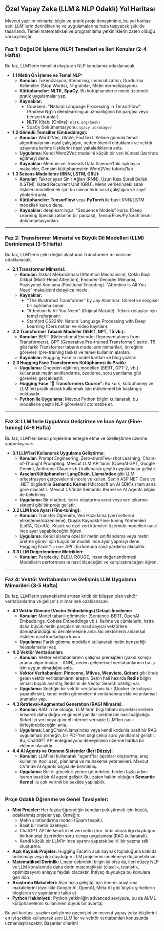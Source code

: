 ## Özel Yapay Zeka (LLM & NLP Odaklı) Yol Haritası

 Mevcut yazılım mimarisi bilgin ve pratik proje deneyiminle, bu yol haritası seni LLM'lerin derinliklerine ve uygulamalarına hızla taşıyacak şekilde tasarlandı. Temel matematiksel ve programlama yetkinliklerin zaten olduğu varsayılmıştır.

 ### Faz 1: Doğal Dil İşleme (NLP) Temelleri ve İleri Konular (2-4 Hafta)

 Bu faz, LLM'lerin temelini oluşturan NLP konularına odaklanacak.

 * **1.1 Metin Ön İşleme ve Temel NLP:**
     * **Konular:** Tokenizasyon, Stemming, Lemmatization, Durdurma Kelimeleri (Stop Words), N-gramlar, Metin normalizasyonu.
     * **Kütüphaneler:** **NLTK**, **SpaCy**. Bu kütüphanelerle metin üzerinde pratik uygulamalar yap.
     * **Kaynaklar:**
         * Coursera: "Natural Language Processing in TensorFlow" (Andrew Ng'in deeplearning.ai uzmanlığının bir parçası veya benzeri kurslar).
         * NLTK Kitabı (Online): `nltk.org/book/`
         * SpaCy Dokümantasyonu: `spacy.io/usage/`
 * **1.2 Gömülü Temsiller (Embeddings):**
     * **Konular:** Word2Vec, GloVe, FastText. Kelime gömülü temsil algoritmalarının nasıl çalıştığını, neden önemli olduklarını ve vektör uzayında kelime ilişkilerini nasıl yakaladıklarını anla.
     * **Uygulama:** Kendi Word2Vec modelini küçük bir veri kümesi üzerinde eğitmeyi dene.
     * **Kaynaklar:** Medium ve Towards Data Science'taki açıklayıcı makaleler, Gensim kütüphanesinin Word2Vec tutorial'ları.
 * **1.3 Sekans Modelleme (RNN, LSTM, GRU):**
     * **Konular:** Tekrarlayan Sinir Ağları (RNN), Uzun Kısa Süreli Bellek (LSTM), Gated Recurrent Unit (GRU). Metin verilerindeki sıralı ilişkileri modellemek için bu mimarilerin nasıl çalıştığını ve zayıf yönlerini anla.
     * **Kütüphaneler:** **TensorFlow** veya **PyTorch** ile basit RNN/LSTM modelleri kurup dene.
     * **Kaynaklar:** deeplearning.ai "Sequence Models" kursu (Deep Learning Specialization'ın bir parçası), TensorFlow/PyTorch resmi dokümantasyonları.

 ---

 ### Faz 2: Transformer Mimarisi ve Büyük Dil Modelleri (LLM) Derinlemesi (3-5 Hafta)

 Bu faz, LLM'lerin çekirdeğini oluşturan Transformer mimarisine odaklanacak.

 * **2.1 Transformer Mimarisi:**
     * **Konular:** Dikkat Mekanizması (Attention Mechanism), Çoklu Başlı Dikkat (Multi-Head Attention), Encoder-Decoder Mimarisi, Pozisyonel Kodlama (Positional Encoding). "Attention Is All You Need" makalesini detaylıca incele.
     * **Kaynaklar:**
         * "The Illustrated Transformer" by Jay Alammar: Görsel ve sezgisel bir açıklama sunar.
         * "Attention Is All You Need" (Orijinal Makale): Teknik detayları için temel referanstır.
         * Stanford CS224N: Natural Language Processing with Deep Learning (Ders notları ve video kayıtları).
 * **2.2 Transformer Tabanlı Modeller (BERT, GPT, T5 vb.):**
     * **Konular:** BERT (Bidirectional Encoder Representations from Transformers), GPT (Generative Pre-trained Transformer) serisi, T5 gibi farklı Transformer tabanlı modellerin mimarileri, ön eğitim görevleri (pre-training tasks) ve temel kullanım alanları.
     * **Kaynaklar:** Hugging Face'in model kartları ve blog yazıları.
 * **2.3 Hugging Face Transformers Kütüphanesi ile Pratik:**
     * **Uygulama:** Önceden eğitilmiş modelleri (BERT, GPT-2, vb.) kullanarak metin sınıflandırma, özetleme, soru yanıtlama gibi görevleri gerçekleştir.
     * **Hugging Face "🤗 Transformers Course":** Bu kurs, kütüphaneyi ve LLM'leri pratik olarak kullanmak için mükemmel bir başlangıç noktasıdır.
     * **Python ile Uygulama:** Mevcut Python bilgini kullanarak, bu modellerle çeşitli NLP görevlerini otomatize et.

 ---

 ### Faz 3: LLM'lerle Uygulama Geliştirme ve İnce Ayar (Fine-tuning) (4-6 Hafta)

 Bu faz, LLM'leri kendi projelerine entegre etme ve özelleştirme üzerine yoğunlaşacak.

 * **3.1 LLM'leri Kullanarak Uygulama Geliştirme:**
     * **Konular:** Prompt Engineering, Zero-shot/Few-shot Learning, Chain-of-Thought Prompting. Mevcut LLM API'larını (OpenAI GPT, Google Gemini, Anthropic Claude vb.) kullanarak çeşitli uygulamalar geliştir.
     * **Araçlar/Kütüphaneler:** **LangChain**, **LlamaIndex** gibi LLM orkestrasyon çerçevelerini incele ve kullan. Senin ASP.NET Core ve .NET bilgilerinle **Semantic Kernel** (Microsoft'un AI SDK'sı) tam sana göre olacaktır. Mevcut CV'inde Semantic Kernel ve AI Agents bilgisi de belirtilmiş.
     * **Uygulama:** Bir chatbot, içerik oluşturma aracı veya veri çıkarma sistemi gibi bir proje geliştir.
 * **3.2 LLM İnce Ayarı (Fine-tuning):**
     * **Konular:** Transfer Öğrenimi, Veri Hazırlama (veri setlerini etiketleme/düzenleme), Düşük Kaynaklı Fine-tuning Yöntemleri (LoRA, QLoRA). Küçük ve özel veri kümeleri üzerinde modelleri nasıl ince ayar yapabileceğini öğren.
     * **Uygulama:** Kendi alanına özel bir metin sınıflandırma veya metin üretme görevi için küçük bir modeli ince ayar yapmayı dene. Hugging Face `Trainer` API'ı bu konuda sana yardımcı olacaktır.
 * **3.3 LLM Değerlendirme Metrikleri:**
     * **Konular:** Perplexity, BLEU, ROUGE, insan değerlendirmesi. Modellerin performansını nasıl ölçeceğini ve karşılaştıracağını öğren.

 ---

 ### Faz 4: Vektör Veritabanları ve Gelişmiş LLM Uygulama Mimarileri (3-5 Hafta)

 Bu faz, LLM'lerin yeteneklerini artıran kritik bir bileşen olan vektör veritabanlarına ve gelişmiş mimarilere odaklanacak.

 * **4.1 Vektör Gömme (Vector Embeddings) Detaylı İnceleme:**
     * **Konular:** Model tabanlı gömmeler (Sentence-BERT, OpenAI Embeddings, Cohere Embeddings vb.). Kelime ve cümlelerin, hatta daha büyük metin parçalarının nasıl sayısal vektörlere dönüştürüldüğünü derinlemesine anla. Bu vektörlerin anlamsal ilişkileri nasıl kodladığını kavra.
     * **Uygulama:** Farklı gömme modelleri kullanarak metin benzerliği hesaplamaları yap.
 * **4.2 Vektör Veritabanları:**
     * **Konular:** Vektör veritabanlarının çalışma prensipleri (yakın komşu arama algoritmaları - ANN), neden geleneksel veritabanlarının bu iş için uygun olmadığını anla.
     * **Vektör Veritabanları:** **Pinecone, Milvus, Weaviate, Qdrant** gibi önde gelen vektör veritabanlarını araştır. Senin hali hazırda **Redis** bilgin olması büyük avantaj, Redis'in de Vector Search özelliği var.
     * **Uygulama:** Seçtiğin bir vektör veritabanını kur (Docker ile kolayca yapabilirsin), kendi metin gömmelerini veritabanına ekle ve anlamsal aramalar yap.
 * **4.3 Retrieval-Augmented Generation (RAG) Mimarisi:**
     * **Konular:** RAG'ın ne olduğu, LLM'lerin bilgi tabanı dışındaki verilere erişerek daha doğru ve güncel yanıtlar üretmesini nasıl sağladığı. Şirket içi veri veya güncel internet verisiyle LLM'leri nasıl birleştirebileceğini anla.
     * **Uygulama:** LangChain/LlamaIndex veya kendi kodunla basit bir RAG uygulaması (örneğin, bir PDF'ten bilgi çekip soru yanıtlama) geliştir. Bu, ChatGPT API entegrasyonu deneyiminin üzerine harika bir ekleme olacaktır.
 * **4.4 AI Agents ve Otonom Sistemler (İleri Düzey):**
     * **Konular:** LLM'leri kullanarak "agent"lar (ajanlar) oluşturma, araç kullanımı (tool use), planlama ve muhakeme yetenekleri. Mevcut CV'inde AI Agents bilgisi de belirtilmiş.
     * **Uygulama:** Belirli görevleri yerine getirebilen, birden fazla adımı içeren basit bir AI agent geliştir. Bu, zaten hakim olduğun **Semantic Kernel** ile çok verimli bir şekilde yapılabilir.

 ---

 ### Proje Odaklı Öğrenme ve Genel Tavsiyeler:

 * **Mini Projeler:** Her fazda öğrendiğin konuları pekiştirmek için küçük, odaklanmış projeler yap. Örneğin:
     * Metin sınıflandırma modeli (Spam tespiti).
     * Basit bir metin özetleyici.
     * ChatGPT API ile kendi özel veri setin (örn. hobi olarak ilgi duyduğun bir konuda) üzerinden soru-cevap uygulaması (RAG kullanarak).
     * Kendi küçük bir LLM'in ince ayarını yaparak belirli bir yazma stili oluşturma.
 * **Açık Kaynak Projeler:** Hugging Face'in açık kaynak topluluğuna katkıda bulunmayı veya ilgi duyduğun LLM projelerini incelemeyi düşünebilirsin.
 * **Matematiksel Derinlik:** Lineer cebirdeki bilgin iyi olsa da, ileri düzey NLP ve LLM konularında daha derin matematiksel (olasılık, istatistik, optimizasyon) anlayış faydalı olacaktır. İhtiyaç duydukça bu konulara geri dön.
 * **Araştırma Makaleleri:** Alan hızla geliştiği için önemli araştırma makalelerini (özellikle Google AI, OpenAI, Meta AI gibi büyük şirketlerin bloglarını ve yayınlarını) takip et.
 * **Python Hakimiyeti:** Python yetkinliğin advanced seviyede, bu da AI/ML kütüphanelerini kullanırken büyük bir avantaj.

 Bu yol haritası, yazılım geliştirme geçmişini ve mevcut yapay zeka bilgilerini en iyi şekilde kullanarak seni LLM'ler ve vektör veritabanları konusunda uzmanlaştıracaktır. Başarılar dilerim!
